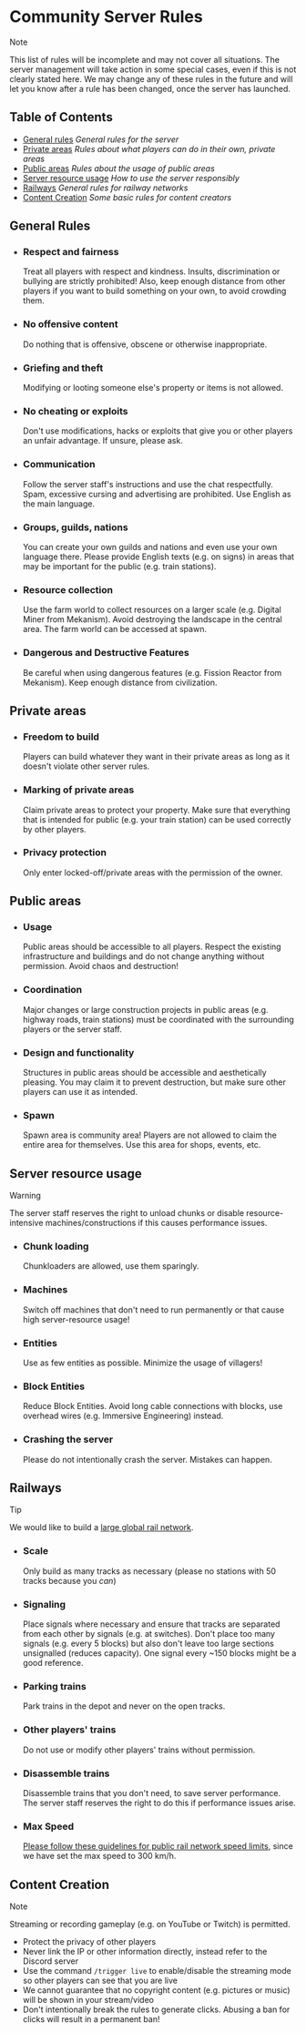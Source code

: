 # Community Server Rules

> [!NOTE]
> This list of rules will be incomplete and may not cover all situations. The server management will take action in some special cases, even if this is not clearly stated here.
> We may change any of these rules in the future and will let you know after a rule has been changed, once the server has launched.

## Table of Contents
- [General rules](#general-rules) _General rules for the server_
- [Private areas](#private-areas) _Rules about what players can do in their own, private areas_
- [Public areas](#public-areas) _Rules about the usage of public areas_
- [Server resource usage](#server-resource-usage) _How to use the server responsibly_
- [Railways](#railways) _General rules for railway networks_
- [Content Creation](#content-creation) _Some basic rules for content creators_

## General Rules
- ### Respect and fairness
  Treat all players with respect and kindness. Insults, discrimination or bullying are strictly prohibited! Also, keep enough distance from other players if you want to build something on your own, to avoid crowding them.
- ### No offensive content
  Do nothing that is offensive, obscene or otherwise inappropriate.
- ### Griefing and theft
  Modifying or looting someone else's property or items is not allowed.
- ### No cheating or exploits
  Don't use modifications, hacks or exploits that give you or other players an unfair advantage. If unsure, please ask.
- ### Communication
  Follow the server staff's instructions and use the chat respectfully. Spam, excessive cursing and advertising are prohibited. Use English as the main language.
- ### Groups, guilds, nations
  You can create your own guilds and nations and even use your own language there. Please provide English texts (e.g. on signs) in areas that may be important for the public (e.g. train stations).
- ### Resource collection
  Use the farm world to collect resources on a larger scale (e.g. Digital Miner from Mekanism). Avoid destroying the landscape in the central area. The farm world can be accessed at spawn.
- ### Dangerous and Destructive Features
  Be careful when using dangerous features (e.g. Fission Reactor from Mekanism). Keep enough distance from civilization.

## Private areas
- ### Freedom to build
  Players can build whatever they want in their private areas as long as it doesn't violate other server rules.
- ### Marking of private areas
  Claim private areas to protect your property. Make sure that everything that is intended for public (e.g. your train station) can be used correctly by other players.
- ### Privacy protection
  Only enter locked-off/private areas with the permission of the owner.

## Public areas
- ### Usage
  Public areas should be accessible to all players. Respect the existing infrastructure and buildings and do not change anything without permission. Avoid chaos and destruction!
- ### Coordination
  Major changes or large construction projects in public areas (e.g. highway roads, train stations) must be coordinated with the surrounding players or the server staff.
- ### Design and functionality
  Structures in public areas should be accessible and aesthetically pleasing. You may claim it to prevent destruction, but make sure other players can use it as intended.  
- ### Spawn
  Spawn area is community area! Players are not allowed to claim the entire area for themselves. Use this area for shops, events, etc.
  
## Server resource usage
> [!WARNING]
> The server staff reserves the right to unload chunks or disable resource-intensive machines/constructions if this causes performance issues.

- ### Chunk loading
  Chunkloaders are allowed, use them sparingly.
- ### Machines
  Switch off machines that don't need to run permanently or that cause high server-resource usage!
- ### Entities
  Use as few entities as possible. Minimize the usage of villagers!
- ### Block Entities
  Reduce Block Entities. Avoid long cable connections with blocks, use overhead wires (e.g. Immersive Engineering) instead.
- ### Crashing the server
  Please do not intentionally crash the server. Mistakes can happen.

## Railways

> [!TIP]
> We would like to build a [large global rail network](https://github.com/MisterJulsen/MinecraftCommunityServer/blob/main/global_rail_network_guidelines.md).

- ### Scale
  Only build as many tracks as necessary (please no stations with 50 tracks because you _can_)
- ### Signaling
  Place signals where necessary and ensure that tracks are separated from each other by signals (e.g. at switches). Don't place too many signals (e.g. every 5 blocks) but also don't leave too large sections unsignalled (reduces capacity). One signal every ~150 blocks might be a good reference.
- ### Parking trains
  Park trains in the depot and never on the open tracks.
- ### Other players' trains
  Do not use or modify other players' trains without permission.
- ### Disassemble trains
  Disassemble trains that you don't need, to save server performance. The server staff reserves the right to do this if performance issues arise.
- ### Max Speed
  [Please follow these guidelines for public rail network speed limits](https://github.com/MisterJulsen/MinecraftCommunityServer/blob/main/global_rail_network_guidelines.md#train-speed), since we have set the max speed to 300 km/h.

## Content Creation
> [!NOTE]
> Streaming or recording gameplay (e.g. on YouTube or Twitch) is permitted.

- Protect the privacy of other players
- Never link the IP or other information directly, instead refer to the Discord server
- Use the command `/trigger live` to enable/disable the streaming mode so other players can see that you are live
- We cannot guarantee that no copyright content (e.g. pictures or music) will be shown in your stream/video
- Don't intentionally break the rules to generate clicks. Abusing a ban for clicks will result in a permanent ban!
